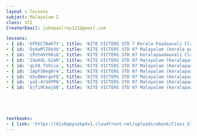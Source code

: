 ```yaml
--- 
layout : lessons 
subject: Malayalam I
class: VII
CreaterEmail: johnpaulroy121@gmail.com

lessons: 
- { id: 'bFREC7AeK7Y', title: 'KITE VICTERS STD 7 Kerala Paadaavali Class 01 (First Bell-ഫസ്റ്റ് ബെല്‍)' }
- { id: 'Dy9aMlZkb3U', title: 'KITE VICTERS STD 07 Malayalam (kerala paadam) Class 02 (First Bell-ഫസ്റ്റ് ബെല്‍)' }
- { id: 'zPUtmVYhKsQ', title: 'KITE VICTERS STD 07 Keralapaadaavali Class 03 (First Bell-ഫസ്റ്റ് ബെല്‍)' }
- { id: 'IXwXdL-b2oM', title: 'KITE VICTERS STD 07 Malayalam (Keralapaadam) Class 04 (First Bell-ഫസ്റ്റ് ബെല്‍)' }
- { id: 'qLO9_fUViio', title: 'KITE VICTERS STD 07 Malayalam (Keralapaadam) Class 05 (First Bell-ഫസ്റ്റ് ബെല്‍)' }
- { id: 'ZApFS0egRr4', title: 'KITE VICTERS STD 07 Malayalam (Keralapaadam) Class 06 (First Bell-ഫസ്റ്റ് ബെല്‍)' }
- { id: 'd5v0KmrgUYQ', title: 'KITE VICTERS STD 07 Malayalam (Keralapaadam) Class 07 (First Bell-ഫസ്റ്റ് ബെല്‍)' }
- { id: 'yaI-4rUVPP0', title: 'KITE VICTERS STD 07 Malayalam (Keralapaadam) Class 08 (First Bell-ഫസ്റ്റ് ബെല്‍)' }
- { id: 'bjTi9Cmojb0', title: 'KITE VICTERS STD 07 Malayalam (Keralapaadam) Class 09 (First Bell-ഫസ്റ്റ് ബെല്‍)' }





textbooks:
- { link: 'https://d1v6qmyxzkp4v1.cloudfront.net/uploads/ebook/Class_VII/Malayalam_AT/MalayalamAT.pdf', title: 'Malayalam I' , medium: ' ' }
--- 
```


